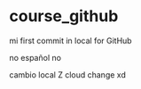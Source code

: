 # course_github

mi first commit in local for GitHub

no español no

cambio local Z
cloud change
xd

